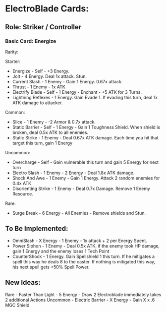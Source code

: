 # ElectroBlade Cards:

## Role: Striker / Controller

### Basic Card: Energize

Rarity:

Starter:
- Energize - Self - +3 Energy.
- Jolt - 4 Energy. Deal 1x attack. Stun.
- Current Slash - 1 Enemy - Gain 1 Energy. 0.67x attack.
- Thrust - 1 Enemy - 1x ATK
- Electrify Blade - Self - 1 Energy - Enchant - +5 ATK for 3 Turns. 
- Lightning Reflexes - 1 Energy. Gain Evade 1. If evading this turn, deal 1x ATK damage to attacker.

Common:
- Slice - 1 Enemy - -2 Armor & 0.7x attack.
- Static Barrier - Self - 1 Energy - Gain 1 Toughness Shield. When shield is broken, deal 0.5x ATK to all enemies.
- Static Strike - 1 Enemy - Deal 0.67x ATK damage. Each time you hit that target this turn, gain 1 Energy

Uncommon:
- Overcharge - Self - Gain vulnerable this turn and gain 5 Energy for next turn
- Electro Slash - 1 Enemy - 2 Energy - Deal 1.8x ATK damage.
- Shock And Awe - 1 Enemy - Gain 1 Energy. Attack 2 random enemies for 0.4x ATK
- Disorienting Strike - 1 Enemy - Deal 0.7x Damage. Remove 1 Enemy Resource.

Rare:
- Surge Break - 6 Energy - All Enemies - Remove shields and Stun.

## To Be Implemented:
- OmniSlash - X Energy - 1 Enemy - 1x attack + 2 per Energy Spent.
- Power Siphon - 1 Enemy - Deal 0.5x ATK, if the enemy took HP damage, gain 1 Energy and the enemy loses 1 Tech Point 
- CounterShock - 1 Energy. Gain Spellshield 1 this turn. If he mitigates a spell this way he deals 8 to the caster. If nothing is mitigated this way, his next spell gets +50% Spell Power.

## New Ideas:

Rare - Faster Than Light - 5 Energy - Draw 2 Electroblade immediately takes 2 additional Actions
Uncommon - Electric Barrier - X Energy - Gain X x .6 MGC Shield 
